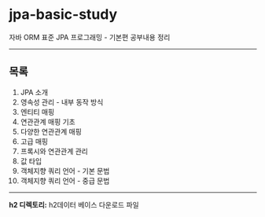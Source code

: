 # jpa-basic-study
자바 ORM 표준 JPA 프로그래밍 - 기본편 공부내용 정리

___

## 목록

1. JPA 소개
2. 영속성 관리 - 내부 동작 방식
3. 엔티티 매핑
4. 연관관계 매핑 기초
5. 다양한 연관관계 매핑
6. 고급 매핑
7. 프록시와 연관관계 관리
8. 값 타입
9. 객체지향 쿼리 언어 - 기본 문법
10. 객체지향 쿼리 언어 - 중급 문법

___

**h2 디렉토리:** h2데이터 베이스 다운로드 파일
